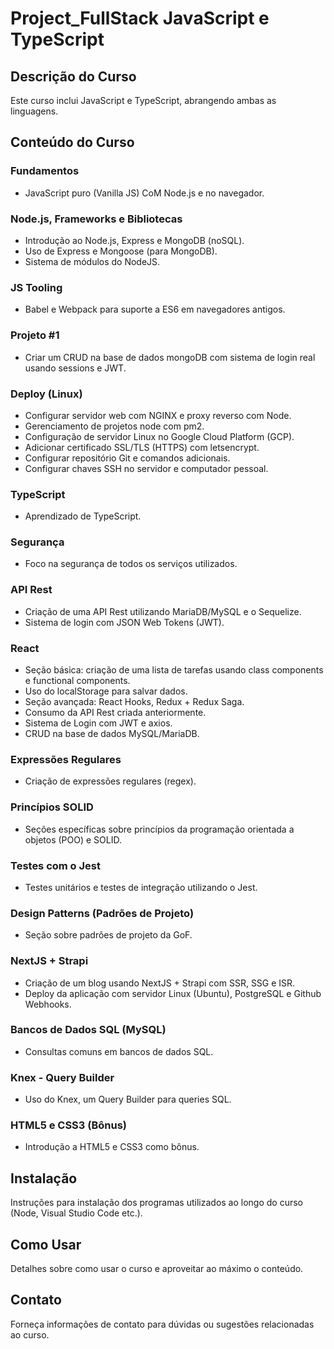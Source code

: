 # Project_FullStack JavaScript e TypeScript

## Descrição do Curso

Este curso inclui JavaScript e TypeScript, abrangendo ambas as linguagens.

## Conteúdo do Curso

### Fundamentos

- JavaScript puro (Vanilla JS) CoM Node.js e no navegador.

### Node.js, Frameworks e Bibliotecas

- Introdução ao Node.js, Express e MongoDB (noSQL).
- Uso de Express e Mongoose (para MongoDB).
- Sistema de módulos do NodeJS.

### JS Tooling

- Babel e Webpack para suporte a ES6 em navegadores antigos.

### Projeto #1

- Criar um CRUD na base de dados mongoDB com sistema de login real usando sessions e JWT.

### Deploy (Linux)

- Configurar servidor web com NGINX e proxy reverso com Node.
- Gerenciamento de projetos node com pm2.
- Configuração de servidor Linux no Google Cloud Platform (GCP).
- Adicionar certificado SSL/TLS (HTTPS) com letsencrypt.
- Configurar repositório Git e comandos adicionais.
- Configurar chaves SSH no servidor e computador pessoal.

### TypeScript

- Aprendizado de TypeScript.

### Segurança

- Foco na segurança de todos os serviços utilizados.

### API Rest

- Criação de uma API Rest utilizando MariaDB/MySQL e o Sequelize.
- Sistema de login com JSON Web Tokens (JWT).

### React

- Seção básica: criação de uma lista de tarefas usando class components e functional components.
- Uso do localStorage para salvar dados.
- Seção avançada: React Hooks, Redux + Redux Saga.
- Consumo da API Rest criada anteriormente.
- Sistema de Login com JWT e axios.
- CRUD na base de dados MySQL/MariaDB.

### Expressões Regulares

- Criação de expressões regulares (regex).

### Princípios SOLID

- Seções específicas sobre princípios da programação orientada a objetos (POO) e SOLID.

### Testes com o Jest

- Testes unitários e testes de integração utilizando o Jest.

### Design Patterns (Padrões de Projeto)

- Seção sobre padrões de projeto da GoF.

### NextJS + Strapi

- Criação de um blog usando NextJS + Strapi com SSR, SSG e ISR.
- Deploy da aplicação com servidor Linux (Ubuntu), PostgreSQL e Github Webhooks.

### Bancos de Dados SQL (MySQL)

- Consultas comuns em bancos de dados SQL.

### Knex - Query Builder

- Uso do Knex, um Query Builder para queries SQL.

### HTML5 e CSS3 (Bônus)

- Introdução a HTML5 e CSS3 como bônus.

## Instalação

Instruções para instalação dos programas utilizados ao longo do curso (Node, Visual Studio Code etc.).

## Como Usar

Detalhes sobre como usar o curso e aproveitar ao máximo o conteúdo.

## Contato

Forneça informações de contato para dúvidas ou sugestões relacionadas ao curso.

